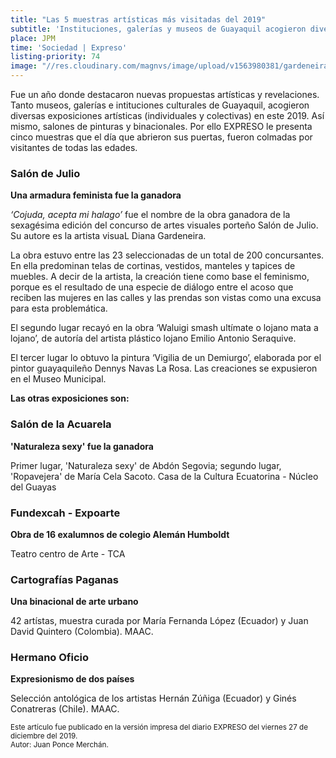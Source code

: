 ```yaml
---
title: "Las 5 muestras artísticas más visitadas del 2019"
subtitle: 'Instituciones, galerías y museos de Guayaquil acogieron diversas exposiciones individuales y colectivas'
place: JPM
time: 'Sociedad | Expreso'
listing-priority: 74
image: "//res.cloudinary.com/magnvs/image/upload/v1563980381/gardeneira_expreso_kewja3.jpg"
---
```


Fue un año donde destacaron nuevas propuestas artísticas y revelaciones. Tanto museos, galerías e intituciones culturales de Guayaquil, acogieron diversas exposiciones artísticas (individuales y colectivas) en este 2019. Así mismo, salones de pinturas y binacionales. Por ello EXPRESO le presenta cinco muestras que el día que abrieron sus puertas, fueron colmadas por visitantes de todas las edades.

### Salón de Julio
**Una armadura feminista fue la ganadora**

*‘Cojuda, acepta mi halago’* fue el nombre de la obra ganadora de la sexagésima edición del concurso de artes visuales porteño Salón de Julio. Su autore es la artista visuaL Diana Gardeneira.

La obra estuvo entre las 23 seleccionadas de un total de 200 concursantes. En ella predominan telas de cortinas, vestidos, manteles y tapices de muebles. A decir de la artista, la creación tiene como base el feminismo, porque es el resultado de una especie de diálogo entre el acoso que reciben las mujeres en las calles y las prendas son vistas como una excusa para esta problemática.

El segundo lugar recayó en la obra ‘Waluigi smash ultímate o lojano mata a lojano’, de autoría del artista plástico lojano Emilio Antonio Seraquive.

El tercer lugar lo obtuvo la pintura ‘Vigilia de un Demiurgo’, elaborada por el pintor guayaquileño Dennys Navas La Rosa. Las creaciones se expusieron en el Museo Municipal.

**Las otras exposiciones son:**

### Salón de la Acuarela
**'Naturaleza sexy' fue la ganadora**

Primer lugar, 'Naturaleza sexy' de Abdón Segovia; segundo lugar, 'Ropavejera' de María Cela Sacoto.
Casa de la Cultura Ecuatorina - Núcleo del Guayas

### Fundexcah - Expoarte
**Obra de 16 exalumnos de colegio Alemán Humboldt**

Teatro centro de Arte - TCA

### Cartografías Paganas
**Una binacional de arte urbano**

42 artístas, muestra curada por María Fernanda López (Ecuador) y Juan David Quintero (Colombia). MAAC.

### Hermano Oficio
**Expresionismo de dos países**

Selección antológica de los artistas Hernán Zúñiga (Ecuador) y Ginés Conatreras (Chile). MAAC.

<small>Este artículo fue publicado en la versión impresa del diario EXPRESO del viernes 27 de diciembre del 2019.<br />Autor: Juan Ponce Merchán.</small>
